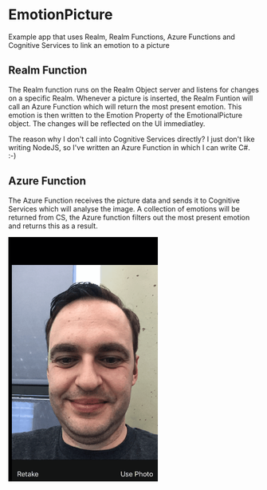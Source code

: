 # EmotionPicture
Example app that uses Realm, Realm Functions, Azure Functions and Cognitive Services to link an emotion to a picture

## Realm Function
The Realm function runs on the Realm Object server and listens for changes on a specific Realm. Whenever a picture is inserted, the Realm Funtion will call an Azure Function which will return the most present emotion. This emotion is then written to the Emotion Property of the EmotionalPicture object. The changes will be reflected on the UI immediatley.

The reason why I don't call into Cognitive Services directly? I just don't like writing NodeJS, so I've written an Azure Function in which I can write C#. :-)

## Azure Function
The Azure Function receives the picture data and sends it to Cognitive Services which will analyse the image. A collection of emotions will be returned from CS, the Azure function filters out the most present emotion and returns this as a result.

![alt text](EmotionPicture.gif "Emotion Picture")
